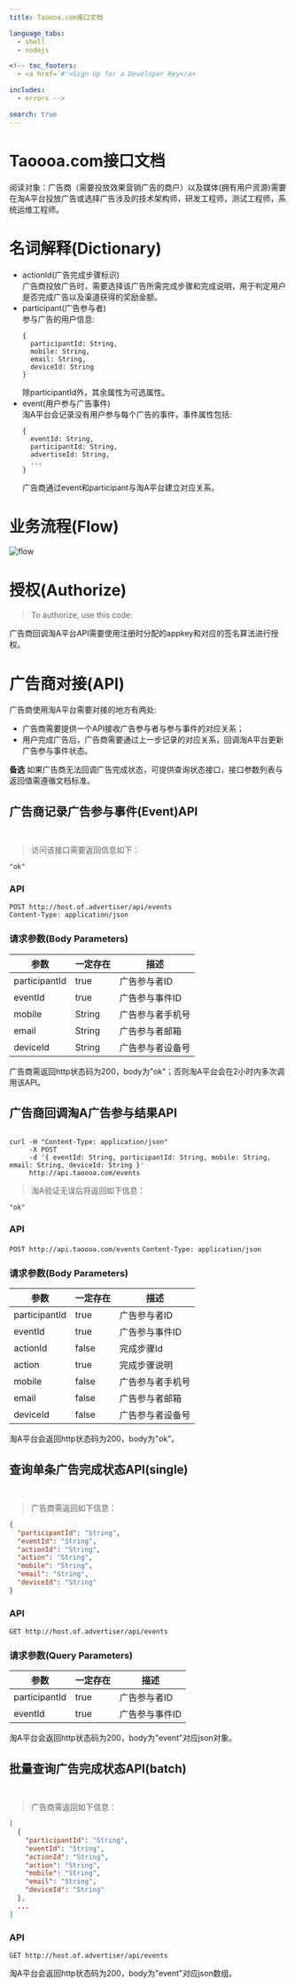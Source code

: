```yaml
---
title: Taoooa.com接口文档

language_tabs:
  - shell
  - nodejs

<!-- toc_footers:
  - <a href='#'>Sign Up for a Developer Key</a>

includes:
  - errors -->

search: true
---
```


# Taoooa.com接口文档

阅读对象：广告商（需要投放效果营销广告的商户）以及媒体(拥有用户资源)需要在淘A平台投放广告或选择广告涉及的技术架构师，研发工程师，测试工程师，系统运维工程师。

# 名词解释(Dictionary)

- actionId(广告完成步骤标识)  
  广告商投放广告时，需要选择该广告所需完成步骤和完成说明，用于判定用户是否完成广告以及渠道获得的奖励金额。
- participant(广告参与者)  
  参与广告的用户信息:
  ```
  {
    participantId: String,
    mobile: String,
    email: String,
    deviceId: String
  }
  ```
  除participantId外，其余属性为可选属性。
- event(用户参与广告事件)  
  淘A平台会记录没有用户参与每个广告的事件，事件属性包括:
  ```
  {
    eventId: String,
    participantId: String,
    advertiseId: String,
    ...
  }
  ```
  广告商通过event和participant与淘A平台建立对应关系。

# 业务流程(Flow)
  ![flow](business-flow.jpg)

# 授权(Authorize)

> To authorize, use this code:

<aside class="notice">
广告商回调淘A平台API需要使用注册时分配的appkey和对应的签名算法进行授权。
</aside>

# 广告商对接(API)

广告商使用淘A平台需要对接的地方有两处:  

- 广告商需要提供一个API接收广告参与者与参与事件的对应关系；  
- 用户完成广告后，广告商需要通过上一步记录的对应关系，回调淘A平台更新广告参与事件状态。  

**备选**
如果广告商无法回调广告完成状态，可提供查询状态接口，接口参数列表与返回值需遵循文档标准。

## 广告商记录广告参与事件(Event)API

```nodejs

```

```shell

```

> 访问该接口需要返回信息如下：
```
"ok"
```

### API

`POST http://host.of.advertiser/api/events`  
`Content-Type: application/json`
### 请求参数(Body Parameters)

参数 | 一定存在 | 描述
--------- | ------- | -----------
participantId | true | 广告参与者ID
eventId | true | 广告参与事件ID
mobile | String | 广告参与者手机号
email | String | 广告参与者邮箱
deviceId | String| 广告参与者设备号

<aside class="success">
广告商需返回http状态码为200，body为"ok"；否则淘A平台会在2小时内多次调用该API。
</aside>

## 广告商回调淘A广告参与结果API

```nodejs

```

```shell
curl -H "Content-Type: application/json"
     -X POST
     -d '{ eventId: String, participantId: String, mobile: String, email: String, deviceId: String }'
     http://api.taoooa.com/events
```

> 淘A验证无误后将返回如下信息：
```
"ok"
```

### API

`POST http://api.taoooa.com/events`
`Content-Type: application/json`

### 请求参数(Body Parameters)

参数 | 一定存在 | 描述
--------- | ------- | -----------
participantId | true | 广告参与者ID
eventId | true | 广告参与事件ID
actionId | false | 完成步骤Id
action | true | 完成步骤说明
mobile | false | 广告参与者手机号
email | false | 广告参与者邮箱
deviceId | false| 广告参与者设备号

<aside class="success">
淘A平台会返回http状态码为200，body为"ok"。
</aside>

## 查询单条广告完成状态API(single)

```nodejs

```

```shell

```

> 广告商需返回如下信息：

```json
{
  "participantId": "String",
  "eventId": "String",
  "actionId": "String",
  "action": "String",
  "mobile": "String",
  "email": "String",
  "deviceId": "String"
}
```

### API

`GET http://host.of.advertiser/api/events`

### 请求参数(Query Parameters)

参数 | 一定存在 | 描述
--------- | ------- | -----------
participantId | true | 广告参与者ID
eventId | true | 广告参与事件ID

<aside class="success">
淘A平台会返回http状态码为200，body为"event"对应json对象。
</aside>

## 批量查询广告完成状态API(batch)

```nodejs

```

```shell

```

> 广告商需返回如下信息：

```json
[
  {
    "participantId": "String",
    "eventId": "String",
    "actionId": "String",
    "action": "String",
    "mobile": "String",
    "email": "String",
    "deviceId": "String"
  },
  ...
]
```

### API

`GET http://host.of.advertiser/api/events`

<aside class="success">
淘A平台会返回http状态码为200，body为"event"对应json数组。
</aside>

